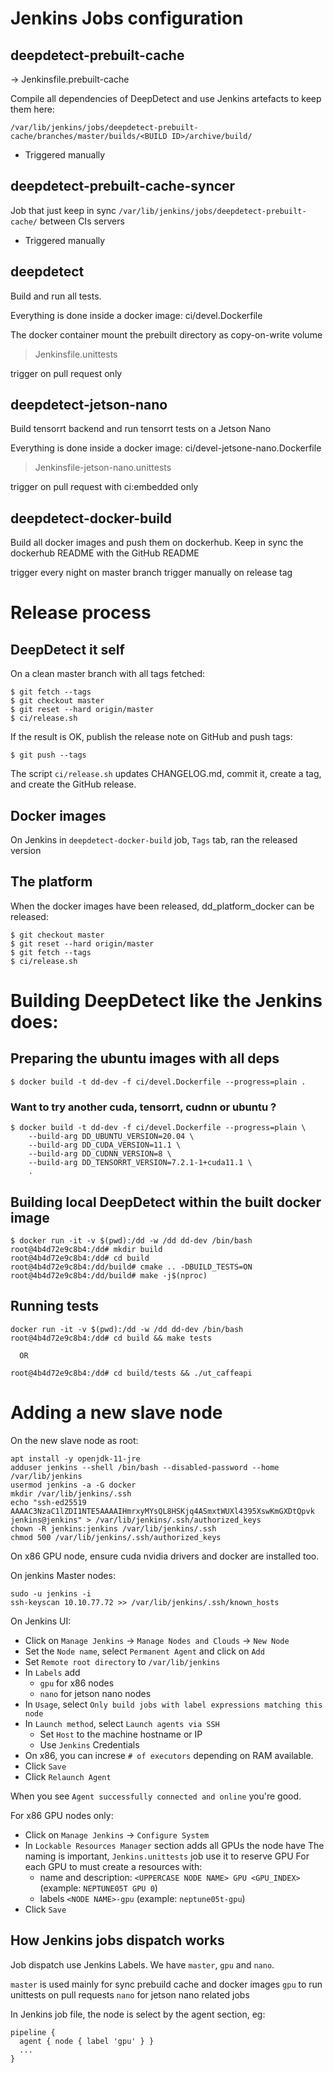 # Jenkins Jobs configuration

## deepdetect-prebuilt-cache


-> Jenkinsfile.prebuilt-cache

Compile all dependencies of DeepDetect and use Jenkins artefacts to keep them here:

```
/var/lib/jenkins/jobs/deepdetect-prebuilt-cache/branches/master/builds/<BUILD ID>/archive/build/
```

* Triggered manually

## deepdetect-prebuilt-cache-syncer

Job that just keep in sync `/var/lib/jenkins/jobs/deepdetect-prebuilt-cache/` between CIs servers

* Triggered manually


## deepdetect

Build and run all tests.

Everything is done inside a docker image: ci/devel.Dockerfile

The docker container mount the prebuilt directory as copy-on-write volume

> Jenkinsfile.unittests

trigger on pull request only

## deepdetect-jetson-nano

Build tensorrt backend and run tensorrt tests on a Jetson Nano

Everything is done inside a docker image: ci/devel-jetsone-nano.Dockerfile

> Jenkinsfile-jetson-nano.unittests

trigger on pull request with ci:embedded only

## deepdetect-docker-build

Build all docker images and push them on dockerhub.
Keep in sync the dockerhub README with the GitHub README

trigger every night on master branch
trigger manually on release tag

# Release process

## DeepDetect it self

On a clean master branch with all tags fetched:

```
$ git fetch --tags
$ git checkout master
$ git reset --hard origin/master
$ ci/release.sh
```

If the result is OK, publish the release note on GitHub and push tags:

```
$ git push --tags
```

The script `ci/release.sh` updates CHANGELOG.md, commit it, create a tag, and
create the GitHub release.

## Docker images

On Jenkins in `deepdetect-docker-build` job, `Tags` tab, ran the released version

## The platform

When the docker images have been released, dd_platform_docker can be released:

```
$ git checkout master
$ git reset --hard origin/master
$ git fetch --tags
$ ci/release.sh
```


# Building DeepDetect like the Jenkins  does:

## Preparing the ubuntu images with all deps

```
$ docker build -t dd-dev -f ci/devel.Dockerfile --progress=plain .
```

### Want to try another cuda, tensorrt, cudnn or ubuntu ?
```
$ docker build -t dd-dev -f ci/devel.Dockerfile --progress=plain \
    --build-arg DD_UBUNTU_VERSION=20.04 \
    --build-arg DD_CUDA_VERSION=11.1 \
    --build-arg DD_CUDNN_VERSION=8 \
    --build-arg DD_TENSORRT_VERSION=7.2.1-1+cuda11.1 \
    .
```

## Building local DeepDetect within the built docker image

```
$ docker run -it -v $(pwd):/dd -w /dd dd-dev /bin/bash
root@4b4d72e9c8b4:/dd# mkdir build
root@4b4d72e9c8b4:/dd# cd build
root@4b4d72e9c8b4:/dd/build# cmake .. -DBUILD_TESTS=ON
root@4b4d72e9c8b4:/dd/build# make -j$(nproc)
```

## Running tests

```
docker run -it -v $(pwd):/dd -w /dd dd-dev /bin/bash
root@4b4d72e9c8b4:/dd# cd build && make tests

  OR

root@4b4d72e9c8b4:/dd# cd build/tests && ./ut_caffeapi
```

# Adding a new slave node

On the new slave node as root:

```
apt install -y openjdk-11-jre
adduser jenkins --shell /bin/bash --disabled-password --home /var/lib/jenkins
usermod jenkins -a -G docker
mkdir /var/lib/jenkins/.ssh
echo "ssh-ed25519 AAAAC3NzaC1lZDI1NTE5AAAAIHmrxyMYsQL8HSKjq4ASmxtWUXl4395XswKmGXDtQpvk jenkins@jenkins" > /var/lib/jenkins/.ssh/authorized_keys
chown -R jenkins:jenkins /var/lib/jenkins/.ssh
chmod 500 /var/lib/jenkins/.ssh/authorized_keys
```

On x86 GPU node, ensure cuda nvidia drivers and docker are installed too.

On jenkins Master nodes:

```
sudo -u jenkins -i
ssh-keyscan 10.10.77.72 >> /var/lib/jenkins/.ssh/known_hosts
```
On Jenkins UI:

* Click on `Manage Jenkins` -> `Manage Nodes and Clouds` -> `New Node`
* Set the `Node name`, select `Permanent Agent` and click on `Add`
* Set `Remote root directory` to `/var/lib/jenkins`
* In `Labels` add 
  * `gpu` for x86 nodes
  * `nano` for jetson nano nodes
* In `Usage`, select `Only build jobs with label expressions matching this node`
* In `Launch method`, select `Launch agents via SSH`
  * Set `Host` to the machine hostname or IP
  * Use `Jenkins` Credentials
* On x86, you can increse `# of executors` depending on RAM available.
* Click `Save`
* Click `Relaunch Agent`

When you see `Agent successfully connected and online` you're good.

For x86 GPU nodes only:

* Click on `Manage Jenkins` -> `Configure System`
* In `Lockable Resources Manager` section adds all GPUs the node have
  The naming is important, `Jenkins.unittests` job use it to reserve GPU
  For each GPU to must create a resources with:
  * name and description: `<UPPERCASE NODE NAME> GPU <GPU_INDEX>` (example: `NEPTUNE05T GPU 0`)
  * labels `<NODE NAME>-gpu` (example: `neptune05t-gpu`)
* Click `Save`

## How Jenkins jobs dispatch works

Job dispatch use Jenkins Labels. We have `master`, `gpu` and `nano`.

`master` is used mainly for sync prebuild cache and docker images
`gpu` to run unittests on pull requests
`nano` for jetson nano related jobs

In Jenkins job file, the node is select by the agent section, eg:

```
pipeline {
  agent { node { label 'gpu' } }
  ...
}
```
